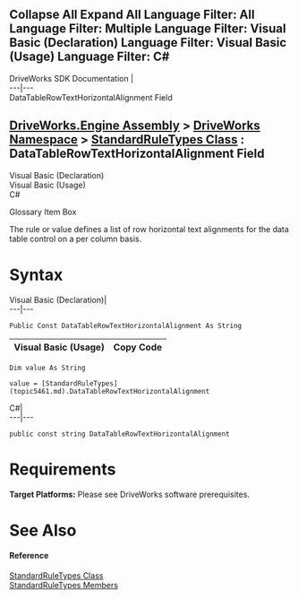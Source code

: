 Collapse All Expand All Language Filter: All  Language Filter: Multiple  Language Filter: Visual Basic (Declaration) Language Filter: Visual Basic (Usage) Language Filter: C#  
---  
DriveWorks SDK Documentation  |   
---|---  
DataTableRowTextHorizontalAlignment Field   
  
[DriveWorks.Engine Assembly](topic2156.md) > [DriveWorks Namespace](topic2159.md) > [StandardRuleTypes Class](topic5461.md) : DataTableRowTextHorizontalAlignment Field  
---  
  
Visual Basic (Declaration)    
Visual Basic (Usage)    
C# 

Glossary Item Box

The rule or value defines a list of row horizontal text alignments for the data table control on a per column basis. 

# Syntax

Visual Basic (Declaration)|   
---|---  
      
    
    Public Const DataTableRowTextHorizontalAlignment As String  
  
Visual Basic (Usage)| Copy Code  
---|---  
      
    
    Dim value As String
     
    value = [StandardRuleTypes](topic5461.md).DataTableRowTextHorizontalAlignment  
  
C#|   
---|---  
      
    
    public const string DataTableRowTextHorizontalAlignment  
  
# Requirements

**Target Platforms:** Please see DriveWorks software prerequisites.

# See Also

#### Reference

[StandardRuleTypes Class](topic5461.md)   
[StandardRuleTypes Members](topic5462.md)


